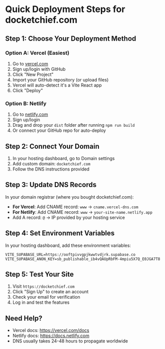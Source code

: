 # Quick Deployment Steps for docketchief.com

## Step 1: Choose Your Deployment Method

### Option A: Vercel (Easiest)
1. Go to [vercel.com](https://vercel.com)
2. Sign up/login with GitHub
3. Click "New Project"
4. Import your GitHub repository (or upload files)
5. Vercel will auto-detect it's a Vite React app
6. Click "Deploy"

### Option B: Netlify
1. Go to [netlify.com](https://netlify.com)
2. Sign up/login
3. Drag and drop your `dist` folder after running `npm run build`
4. Or connect your GitHub repo for auto-deploy

## Step 2: Connect Your Domain
1. In your hosting dashboard, go to Domain settings
2. Add custom domain: `docketchief.com`
3. Follow the DNS instructions provided

## Step 3: Update DNS Records
In your domain registrar (where you bought docketchief.com):
- **For Vercel**: Add CNAME record: `www` → `cname.vercel-dns.com`
- **For Netlify**: Add CNAME record: `www` → `your-site-name.netlify.app`
- Add A record: `@` → IP provided by your hosting service

## Step 4: Set Environment Variables
In your hosting dashboard, add these environment variables:
```
VITE_SUPABASE_URL=https://ooftpivvgpjkwwtvdjrk.supabase.co
VITE_SUPABASE_ANON_KEY=sb_publishable_ib4vQAUpRbFM-4mpiu5X7Q_E0JGA7T8
```

## Step 5: Test Your Site
1. Visit `https://docketchief.com`
2. Click "Sign Up" to create an account
3. Check your email for verification
4. Log in and test the features

## Need Help?
- Vercel docs: https://vercel.com/docs
- Netlify docs: https://docs.netlify.com
- DNS usually takes 24-48 hours to propagate worldwide